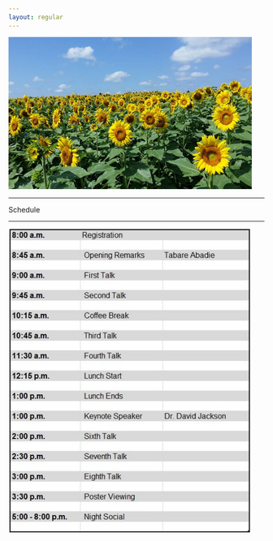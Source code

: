 ```yaml
---
layout: regular
---
```


<img src="/img/sunflower.jpg" style="max-width:95%" height="300px"/> 

<hr style="clear: both;" />

Schedule
<hr style="clear: both;" />
<img src="/img/schedule2017.JPG" style="max-width:95%"/>

